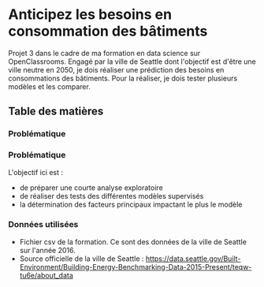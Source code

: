 # Anticipez les besoins en consommation des bâtiments
Projet 3 dans le cadre de ma formation en data science sur OpenClassrooms. Engagé par la ville de Seattle dont l'objectif est d'être une ville neutre en 2050, je dois réaliser une prédiction des besoins en consommations des bâtiments. Pour la réaliser, je dois tester plusieurs modèles et les comparer.

## Table des matières
### Problématique


### Problématique
L'objectif ici est :
- de préparer une courte analyse exploratoire
- de réaliser des tests des différentes modèles supervisés
- la détermination des facteurs principaux impactant le plus le modèle

### Données utilisées
- Fichier csv de la formation. Ce sont des données de la ville de Seattle sur l'année 2016.
- Source officielle de la ville de Seattle : https://data.seattle.gov/Built-Environment/Building-Energy-Benchmarking-Data-2015-Present/teqw-tu6e/about_data






